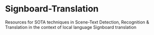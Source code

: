 # Signboard-Translation
Resources for SOTA techniques in Scene-Text Detection, Recognition &amp; Translation in the context of local language Signboard translation

